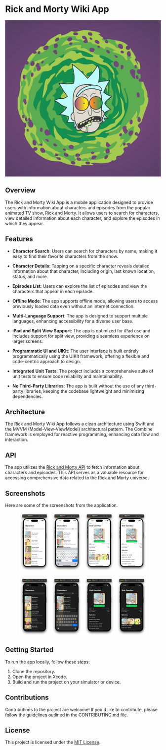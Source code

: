 # Rick and Morty Wiki App

![Screenshot (624)](https://raw.githubusercontent.com/ltAldoRaine/Rick-And-Morty-Wiki-iOS/main/RickAndMortyWiki/Resources/Assets.xcassets/AppIcon.appiconset/AppIcon.jpg)

## Overview

The Rick and Morty Wiki App is a mobile application designed to provide users with information about characters and episodes from the popular animated TV show, Rick and Morty. It allows users to search for characters, view detailed information about each character, and explore the episodes in which they appear.

## Features

- **Character Search**: Users can search for characters by name, making it easy to find their favorite characters from the show.

- **Character Details**: Tapping on a specific character reveals detailed information about that character, including origin, last known location, status, and more.

- **Episodes List**: Users can explore the list of episodes and view the characters that appear in each episode.

- **Offline Mode**: The app supports offline mode, allowing users to access previously loaded data even without an internet connection.

- **Multi-Language Support**: The app is designed to support multiple languages, enhancing accessibility for a diverse user base.

- **iPad and Split View Support**: The app is optimized for iPad use and includes support for split view, providing a seamless experience on larger screens.

- **Programmatic UI and UIKit**: The user interface is built entirely programmatically using the UIKit framework, offering a flexible and code-centric approach to design.

- **Integrated Unit Tests**: The project includes a comprehensive suite of unit tests to ensure code reliability and maintainability.

- **No Third-Party Libraries**: The app is built without the use of any third-party libraries, keeping the codebase lightweight and minimizing dependencies.

## Architecture

The Rick and Morty Wiki App follows a clean architecture using Swift and the MVVM (Model-View-ViewModel) architectural pattern. The Combine framework is employed for reactive programming, enhancing data flow and interaction.

## API

The app utilizes the [Rick and Morty API](https://rickandmortyapi.com/) to fetch information about characters and episodes. This API serves as a valuable resource for accessing comprehensive data related to the Rick and Morty universe.

## Screenshots

Here are some of the screenshots from the application.

<p align="center">
  <img src="RickAndMortyWiki/Resources/Screenshots/screenshot-1.png" width="20%" alt="Screenshot 1">
  <img src="RickAndMortyWiki/Resources/Screenshots/screenshot-2.png" width="20%" alt="Screenshot 2">
  <img src="RickAndMortyWiki/Resources/Screenshots/screenshot-3.png" width="20%" alt="Screenshot 3">
  <img src="RickAndMortyWiki/Resources/Screenshots/screenshot-4.png" width="20%" alt="Screenshot 4">
</p>

<p align="center">
  <img src="RickAndMortyWiki/Resources/Screenshots/screenshot-5.png" width="20%" alt="Screenshot 5">
  <img src="RickAndMortyWiki/Resources/Screenshots/screenshot-6.png" width="20%" alt="Screenshot 6">
  <img src="RickAndMortyWiki/Resources/Screenshots/screenshot-7.png" width="20%" alt="Screenshot 7">
  <img src="RickAndMortyWiki/Resources/Screenshots/screenshot-8.png" width="20%" alt="Screenshot 8">
</p>


## Getting Started

To run the app locally, follow these steps:

1. Clone the repository.
2. Open the project in Xcode.
3. Build and run the project on your simulator or device.

## Contributions

Contributions to the project are welcome! If you'd like to contribute, please follow the guidelines outlined in the [CONTRIBUTING.md](CONTRIBUTING.md) file.

## License

This project is licensed under the [MIT License](LICENSE).
